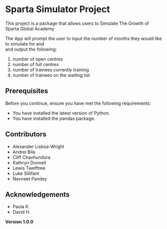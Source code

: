 # Sparta Simulator Project

This project is a package that allows users to Simulate The Growth of Sparta Global Academy<br>

The App will prompt the user to input the number of months they would like to simulate for and <br>
and output the following:

<ol>
<li>number of open centres </li> 
<li>number of full centres </li> 
<li>number of trainees currently training </li> 
<li>number of trainees on the waiting list </li> 
</ol>


## Prerequisites

Before you continue, ensure you have met the following requirements:

- You have installed the latest version of Python.
- You have installed the pandas package.

## Contributors

<ul>
<li>Alexander Lisboa-Wright </li> 
<li>Andrei Bila  </li> 
<li>Cliff Chavhundura  </li>
<li>Kathryn Donnell </li>
<li>Lewis Twelftree </li>
<li>Luke Sillifant </li>
<li>Navneet Pandey </li>
</ul>

## Acknowledgements

<ul>
<li>Paula K.</li>
<li>David H.</li>
</ul>

**Version 1.0.0**

